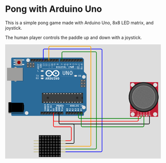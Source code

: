 # Pong with Arduino Uno

This is a simple pong game made with Arduino Uno, 8x8 LED matrix, and joystick.

The human player controls the paddle up and down with a joystick. 

![Arduino Uno](scheme.png)